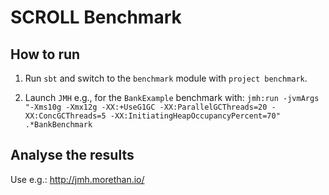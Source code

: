 SCROLL Benchmark
================

## How to run ##

1) Run `sbt` and switch to the `benchmark` module with `project benchmark`.

2) Launch `JMH` e.g., for the `BankExample` benchmark with: `jmh:run -jvmArgs "-Xms10g -Xmx12g -XX:+UseG1GC -XX:ParallelGCThreads=20 -XX:ConcGCThreads=5 -XX:InitiatingHeapOccupancyPercent=70" .*BankBenchmark`

## Analyse the results ##

Use e.g.: http://jmh.morethan.io/
